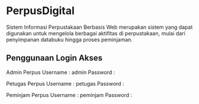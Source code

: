 # PerpusDigital
Sistem Informasi Perpustakaan Berbasis Web merupakan sistem yang dapat digunakan untuk mengelola berbagai aktifitas di perpustakaan, mulai dari penyimpanan databuku hingga proses peminjaman.

## Penggunaan Login Akses

Admin Perpus
Username : admin
Password :

Petugas Perpus
Username : petugas
Password :

Peminjam Perpus
Username : peminjam
Password : 
